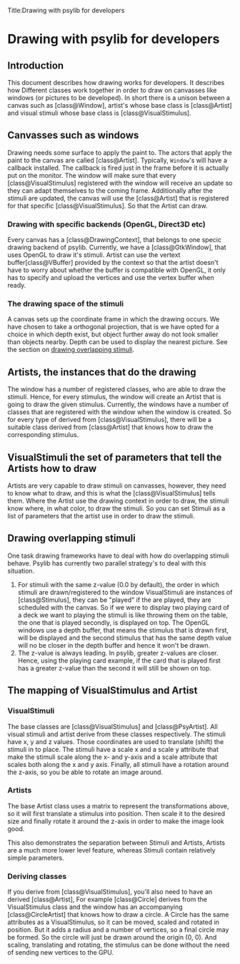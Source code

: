 Title:Drawing with psylib for developers

# Drawing with psylib for developers

## Introduction

This document describes how drawing works for developers. It describes how
Different classes work together in order to draw on canvasses like windows
(or pictures to be developed). In short there is a unison between a canvas
such as [class@Window], artist's whose base class is [class@Artist] and
visual stimuli whose base class is [class@VisualStimulus].

## Canvasses such as windows

Drawing needs some surface to apply the paint to. The actors that apply the paint
to the canvas are called [class@Artist]. Typically, `Window`'s will have a
callback installed. The callback is fired just in the frame before it is
actually put on the monitor. The window will make sure that every
[class@VisualStimulus] registered with the window will receive an update so they
can adapt themselves to the coming frame. Additionally after the stimuli are
updated, the canvas will use the [class@Artist] that is registered for that
specific [class@VisualStimulus]. So that the Artist can draw.

### Drawing with specific backends (OpenGL, Direct3D etc)

Every canvas has a [class@DrawingContext], that belongs to one specic drawing
backend of psylib. Currently, we have a [class@GtkWindow], that uses OpenGL to
draw it's stimuli. Artist can use the vertext buffer[class@VBuffer] provided by
the context so that the artist doesn't have to worry about whether the buffer
is compatible with OpenGL, it only has to specify and upload the vertices and use
the vertex buffer when ready.

### The drawing space of the stimuli

A canvas sets up the coordinate frame in which the drawing occurs. We have
chosen to take a orthogonal projection, that is we have opted for a choice in
which depth exist, but object further away do not look smaller than objects
nearby. Depth can be used to display the nearest picture. See the section on
[drawing overlapping stimuli](#drawing-overlapping-stimuli).

## Artists, the instances that do the drawing

The window has a number of registered classes, who are able to draw the stimuli.
Hence, for every stimulus, the window will create an Artist that is going to
draw the given stimulus. Currently, the windows have a number of classes that
are registered with the window when the window is created. So for every type
of derived from [class@VisualStimulus], there will be a suitable class derived
from [class@Artist] that knows how to draw the corresponding stimulus.

## VisualStimuli the set of parameters that tell the Artists how to draw

Artists are very capable to draw stimuli on canvasses, however, they need to
know what to draw, and this is what the [class@VisualStimulus] tells them.
Where the Artist use the drawing context in order to draw, the stimuli know
where, in what color, to draw the stimuli. So you can set Stimuli as a list
of parameters that the artist use in order to draw the stimuli.

## Drawing overlapping stimuli

One task drawing frameworks have to deal with how do overlapping stimuli behave.
Psylib has currently two parallel strategy's to deal with this situation.

1. For stimuli with the same z-value (0.0 by default), the order in which stimuli
   are drawn/registered to the window VisualStimuli are instances of [class@Stimulus],
   they can be "played" if the are played, they are scheduled with the canvas.
   So if we were to display two playing card of a deck we want to playing the
   stimuli is like throwing them on the table, the one that is played secondly,
   is displayed on top. The OpenGL windows use a depth buffer, that means the
   stimulus that is drawn first, will be displayed and the second stimulus
   that has the same depth value will no be closer in the depth buffer and
   hence it won't be drawn.
2. The z-value is always leading. In psylib, greater z-values are closer. Hence,
   using the playing card example, if the card that is played first has a greater
   z-value than the second it will still be shown on top.

## The mapping of VisualStimulus and Artist

### VisualStimuli

The base classes are [class@VisualStimulus] and [class@PsyArtist]. All visual
stimuli and artist derive from these classes respectively. The stimuli have
x, y and z values. Those coordinates are used to translate (shift) the stimuli
in to place. The stimuli have a scale x and a scale y attribute that make the
stimuli scale along the x- and y-axis and a scale attribute that scales both
along the x and y axis. Finally, all stimuli have a rotation around the z-axis,
so you be able to rotate an image around.

### Artists

The base Artist class uses a matrix to represent the transformations above,
so it will first translate a stimulus into position. Then scale it to the
desired size and finally rotate it around the z-axis in order to make the image
look good.

This also demonstrates the separation between Stimuli and Artists, Artists
are a much more lower level feature, whereas Stimuli contain relatively simple
parameters.

### Deriving classes

If you derive from [class@VisualStimulus], you'll also need to have an derived
[class@Artist], For example [class@Circle] derives from the VisualStimulus class
and the window has an accompanying [class@CircleArtist] that knows how to draw
a circle. A Circle has the same attributes as a VisualStimulus, so it can be
moved, scaled and rotated in position. But it adds a radius and a number of
vertices, so a final circle may be formed. So the circle will just be drawn
around the origin (0, 0). And scaling, translating and rotating, the stimulus
can be done without the need of sending new vertices to the GPU.

